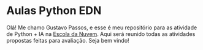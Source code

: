 # Aulas Python EDN
Olá! Me chamo Gustavo Passos, e esse é meu repositório para as atividade de Python + IA na [Escola da Nuvem](https://escoladanuvem.org/). Aqui será reunido todas as atividades propostas feitas para avaliação. Seja bem vindo!
